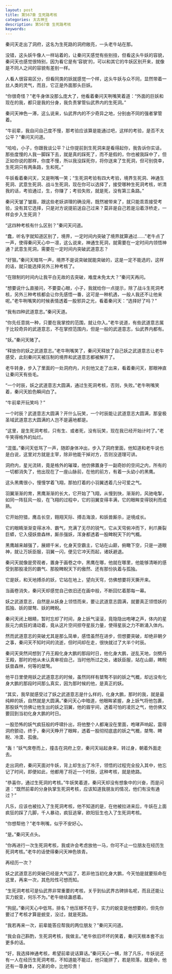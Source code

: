 ```yaml
---
layout: post
title: 第567章 生死路考核
categories: 太古神王
description: 第567章 生死路考核
keywords:
---
```


秦问天走出了洞府，这名为生死路的洞府敞亮，一头老牛站在那。

没错，这头妖牛像人一样站着的，让秦问天感觉有些别扭，但看这头牛妖的容貌，秦问天也感觉很特别，因为看它是有‘容貌’的，可以和其它的牛妖区别开来，就像是不同人之间的容貌有差别一样。

人看人很容易区分，但看同类的妖就感觉一个样，这头牛妖与众不同，显然带着一丝人类的灵气，而且，它正是外面那头巨妖。

“你很奇怪？”老牛身体没那么庞大了，他看着秦问天咧嘴笑着道：“外面的巨妖和现在的我，都只是我的分身，我负责掌管仙武界内的生死洞。”

秦问天神色一滞，这么说来，仙武界内的不少奇异之地，分别由不同的强者掌管着。

“牛前辈，我自问自己度不慢，那考验应该算是能通过吧，这样的考验，是否不太公平？”秦问天问道。

“哈哈，小子，你跟我谈公平？让你提前到生死洞来是看得起你，我告诉你实话，那些度慢的人我一脚踩下去，就是真的踩死了，而不是假的，你也被我踩中了，但正如你说的那样，你度不慢，所以我没踩死你，将你送来了生死洞，但可别侥幸，生死洞只有两条路，生和死。”

牛妖看着秦问天，又是咧嘴一笑；“生死洞考验有四大考验，境界生死洞、神通生死洞、武意生死洞、战斗生死洞，现在你可以选择了，接受哪种生死洞考核，听清我的话，考验通过，生，你赚了；考验失败，就是死，没有第三条路。”

秦问天皱了皱眉，跟这些老妖讲理的确没用，既然被带来了，就只能乖乖接受考验，没有其它选择，只是对方说提前送自己过来？莫非是自己若是沿着浮桥走，一样会步入生死洞？

“这四种考核有什么区别？”秦问天问道。

“蠢，听名字就知道区别了，境界，一定时间内突破了境界就算通过……”老牛点了一声，使得秦问天心中一凛，这么说来，神通生死洞，就需要在一定时间内领悟神通？武意生死洞，需要在一定时间内突破武道意志？

“好狠。”秦问天暗骂一声，境界不是说突破就能突破的，这是一定不能选的，这样的话，就只能选择另外三种考核了。

“在限制的时间内让我平白无故的去突破，难度未免太大？”秦问天再问。

“想要说什么直接问，不要耍心眼，小子，我就给你一点提示，除了战斗生死洞考核，另外三种考核都会让你先感悟一番，这可是一种机遇，一般人我还不让他来呢。”老牛咧嘴笑的时候表情透着一股邪异之光，看着秦问天：“选择好了吗？”

“我有四种武道意志。”秦问天道。

“你先任意挑一种，只要在我掌控的范围，就让你入。”老牛说道，有些武道意志属于比较奇异的武道意志，不在掌控范围内，但是一般的武道意志，仙武界内都有。

“妖。”秦问天赌了。

“释放你的妖之武道意志。”老牛咧嘴笑了，秦问天释放了自己妖之武道意志让老牛感受，此刻秦问天被压制的境界和武道意志都被解开了。

老牛转身，步入了里面的一处洞府内，片刻他又走了出来，看着秦问天，那眼神直让秦问天有些毛。

“一个时辰，妖之武道意志大圆满，通过生死洞考核，否则，失败。”老牛咧嘴笑着，秦问天脸色瞬间白了。

“牛前辈开玩笑吗？”

一个时辰？武道意志大圆满？开什么玩笑，一个时辰能让武道意志大圆满，那皇极圣域武道意志大圆满的人岂不是遍地都是。

“这里，是生死洞考核，只有生、或者死，没有玩笑，现在我已经开始计时了。”老牛笑得格外的灿烂。

“混蛋。”秦问天低骂了一声，随即身体冲出，步入了洞府里面，他知道和老牛说也是白说，这里对方就是主宰，除非他能干掉对方，否则没道理可讲。

洞府内，星光流转，竟是格外的璀璨，他仿佛置身于一副奇妙的空间之内，所有的一切都消失了，他出现在了一座山脉前，在他的前方，有着一头幼小的黑鹰。

这头黑鹰很小，慢慢学着飞翔，那拍打着的小羽翼透着几分可爱之气。

羽翼渐渐的育，黑鹰渐渐的长大，它开始了飞翔，从慢到快，渐渐的，风驰电掣，如同一阵狂风一般，在飞翔的过程中，它的羽翼变得丰满，它的眼眸变得锐利而成熟。

它开始狩猎，鹰击长空，翱翔天际、搏击海浪，和妖兽厮杀，逆境成长。

它的眼睛渐渐变得冰冷、霸气，充满了无尽的锐气，它从天穹俯冲而下，利爪撕裂巨蟒，它入侵妖兽森林，厮杀强妖，浑身都透着一股睥睨天下的气概。

黑鹰越来越强了，展翅千米，化身天空霸主，它站在山巅，俯瞰下空，只是一道眼神，就让万妖臣服，羽翼一闪，便见它冲天而起，诸妖避退。

秦问天就像是旁观者，置身于画卷之中，黑鹰在哪，他就在哪里，他能够清晰的感受到那股凌厉的霸气、那股睥睨天下的傲然、还有那份执着与孤独。

它是妖，和天地搏杀的妖，它站在地上，望向天穹，仿佛想要将天撕开来。

当画卷消失，秦问天却感觉自己依旧还在画中般，不断回忆着那每一幕。

妖之武道意志，自然是从妖身上领悟而来，要让武道意志圆满，就要真正领悟妖的孤独、妖的桀骜、妖的睥睨。

秦问天闭上眼睛，暂时忘却了时间，身上妖气滚滚，竟隐隐出咆哮之声，体内的星辰元力疯狂的涌动着，竟从这片空间掠夺星辰力量，使得星辰之力不断涌入体内。

然而武道意志的突破尤其是那么简单，感悟虽然在进步，但想要突破，却绝非朝夕之事，秦问天不知时间的流逝，但时间却在走，很快就过了大半个时辰。

秦问天突然间想到了丹王殿化身大鹏的那段时日，他化身大鹏，逆乱天地，剑劈丹王殿，那时的他从未认真审视自己，当时他所过之处，诸妖臣服，站在山巅，睥睨妖兽森林，何等的桀骜。

他平日里使用妖之武道意志的时候，虽然同样有桀骜不驯的妖之气概，却远没有化身大鹏的那段时间那么真实，因为那时候的他，是真正的妖。

“其实，我早就感受过了妖之武道意志是什么样的，化身大鹏，那时的我，就是最纯粹的妖，自然就是大圆满。”秦问天心中暗道，他眼眸紧握，身上妖气将他包裹，那股妖气仿佛让他生出的妖之羽翼，他的眉宇间，透着可怕的凌厉之气，他仿佛又要回到当初化身大鹏的时日。

一股恐怖的妖气疯狂般的呼啸扑出，将他整个人都淹没在里面，咆哮声响起，震得洞府颤动，终于，秦问天睁开了眼眸，透着一股彻彻底底的妖之气概，桀骜、睥睨、冷漠、孤傲。

“轰！”妖气席卷而上，撞击在洞府上空，秦问天站起身来，转过身，朝着外面走去。

走出洞府，秦问天面对牛妖，背上却生出了冷汗，领悟的过程完全投入其中，他忘记了时间，即便如此，他都用了将近一个时辰，这种考核，就是绝路。

“恭喜你，通过生死洞的考核。”牛妖笑着道，秦问天却没有想象中的兴奋，而是问道：“既然前辈的分身执掌生死洞考核，应该知道我朋友的情况，他们有没有通过？”

凡乐，应该也被拉入了生死洞考核，他不知道的是，在他被拉进来后，牛妖在上面疯狂的踩了几脚，千人暴动，疯狂逃窜，欧阳狂生也入了生死洞考核。

“你想帮他？”老牛咧嘴，似乎不安好心。

“是。”秦问天点头。

“你再进行一次生死洞考核，我或许会考虑放他一马，你可不止一位朋友在经历生死洞考核。”老牛的话使得秦问天神色铁青。

再经历一次？

妖之武道意志的突破已经是大气运了，若非他当初化身大鹏，今天怕是就要殒命在这里，再来一次，其危险性可想而知。

“生死洞考核可是仙武界非常重要的考核，关乎到仙武界古碑排名呢，而且还能让实力蜕变，何乐不为。”老牛继续蛊惑着。

“狗屁。”秦问天心中低骂，排名？他压根不在乎，实力的蜕变是他想要的，但先你要过了考核才算是蜕变，没过，就是死路。

“我若再来一次，前辈能答应帮我的两位朋友？”秦问天问道。

“我会自己斟酌，生死洞考核，我做主。”老牛依旧坏坏的笑着，秦问天根本套不出更多的话。

“好，我选择神通考核，希望前辈说话算话。”秦问天心一横，除了凡乐，牛妖说还有一人在经历生死洞考核，不知道能不能过，他只能拼了，若是陨落，就是命，他还有一尊身体，兄弟的命，比他珍贵！
